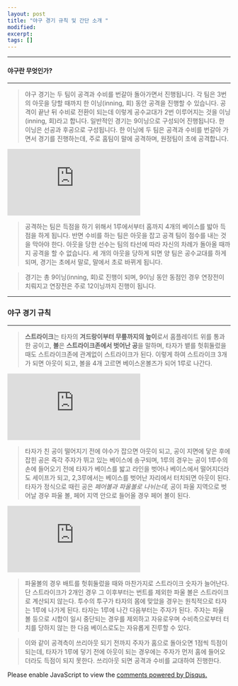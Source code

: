 ```yaml
---
layout: post
title: "야구 경기 규칙 및 간단 소개 " 
modified:
excerpt:
tags: []
---
```


---

#### 야구란 무엇인가?

---


>야구 경기는 두 팀이 공격과 수비를 번갈아 돌아가면서 진행됩니다. 각 팀은 3번의 아웃을 당할 때까지 한 이닝(inning, 회) 동안 공격을 진행할 수 있습니다. 공격이 끝난 뒤 수비로 전환이 되는데 이렇게 공수교대가 2번 이루어지는 것을 이닝(inning, 회)라고 합니다. 일반적인 경기는 9이닝으로 구성되어 진행됩니다. 한 이닝은 선공과 후공으로 구성됩니다. 한 이닝에 두 팀은 공격과 수비를 번갈아 가면서 경기를 진행하는데, 주로 홈팀이 말에 공격하며, 원정팀이 초에 공격합니다.


![](http://imgdb.kilho.net/down.php?pk=1994046)


>공격하는 팀은 득점을 하기 위해서 1루에서부터 홈까지 4개의 베이스를 밟아 득점을 하게 됩니다. 반면 수비를 하는 팀은 아웃을 잡고 공격 팀이 점수를 내는 것을 막아야 한다. 아웃을 당한 선수는 팀의 타선에 따라 자신의 차례가 돌아올 때까지 공격을 할 수 없습니다. 세 개의 아웃을 당하게 되면 양 팀은 공수교대를 하게 되며, 경기는 초에서 말로, 말에서 초로 바뀌게 됩니다.

>경기는 총 9이닝(inning, 회)로 진행이 되며, 9이닝 동안 동점인 경우 연장전이 치뤄지고 연장전은 주로 12이닝까지 진행이 됩니다.

----------------------------------------------------------------------------------------

### 야구 경기 규칙

-------------------------------------------------------------------



>**스트라이크**는 타자의 **겨드랑이부터 무릎까지의 높이**로서 홈플레이트 위를 통과한 공이고, **볼**은 **스트라이크존에서 벗어난 공**을 말하며, 타자가 뱉를 헛휘둘렀을 때도 스트라이크존에 관계없이 스트라이크가 된다. 이렇게 하여 스트라이크 3개가 되면 아웃이 되고, 볼을 4개 고르면 베이스온볼즈가 되어 1루로 나간다.



![](http://imgdb.kilho.net/down.php?pk=1994102)


>타자가 친 공이 떨어지기 전에 야수가 잡으면 아웃이 되고, 공이 지면에 닿은 후에 잡힌 공은 즉각 주자가 뛰고 있는 베이스에 송구되며, 1루의 경우는 공이 1루수의 손에 들어오기 전에 타자가 베이스를 밟고  라인을 벗어나 베이스에서 떨어지더라도 세이프가 되고, 2,3루에서는 베이스를 벗어난 자리에서 터치되면 아웃이 된다. 타자가 정식으로 때린 공은 *페어볼과 파울볼로 나뉘는데,* 공이 파울 지역으로 벗어날 경우 파울 볼, 페어 지역 안으로 들어올 경우 페어 볼이 된다.


![](http://imgdb.kilho.net/down.php?pk=1994132)



>파울볼의 경우 배트를 헛휘둘렀을 때와 마찬가지로 스트라이크 숫자가 늘어난다. 단 스트라이크가 2개인 경우 그 이후부터는 번트를 제외한 파울 볼은 스트라이크로 계산되지 않는다. 투수의 투구가 타자의 몸에 맞았을 경우는 원칙적으로 타자는 1루에 나가게 된다. 타자는 1루에 나간 다음부터는 주자가 된다. 주자는 파울 볼 등으로 시합이 일시 중단되는 경우를 제외하고 자유로우며 수비측으로부터 터치를 당하지 않는 한 다음 베이스로도는 자유롭게 진루할 수 있다. 


>이와 같이 공격측이 쓰리아웃 되기 전까지 주자가 홈으로 돌아오면 1점씩 득점이 되는데, 타자가 1루에 덯기 전에 아웃이 되는 경우에는 주자가 먼저 홈에 들어오더라도 득점이 되지 못한다. 쓰리아웃 되면 공격과 수비를 교대하여 진행한다.



<div id="disqus_thread"></div>
<script type="text/javascript">
    /* * * CONFIGURATION VARIABLES * * */
    var disqus_shortname = 'utuutu';
    
    /* * * DON'T EDIT BELOW THIS LINE * * */
    (function() {
        var dsq = document.createElement('script'); dsq.type = 'text/javascript'; dsq.async = true;
        dsq.src = '//' + disqus_shortname + '.disqus.com/embed.js';
        (document.getElementsByTagName('head')[0] || document.getElementsByTagName('body')[0]).appendChild(dsq);
    })();
</script>
<noscript>Please enable JavaScript to view the <a href="https://disqus.com/?ref_noscript" rel="nofollow">comments powered by Disqus.</a></noscript>


